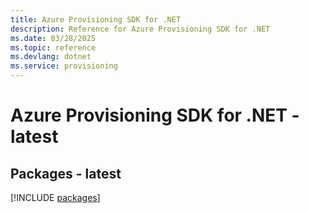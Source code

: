 ```yaml
---
title: Azure Provisioning SDK for .NET
description: Reference for Azure Provisioning SDK for .NET
ms.date: 03/28/2025
ms.topic: reference
ms.devlang: dotnet
ms.service: provisioning
---
```

# Azure Provisioning SDK for .NET - latest
## Packages - latest
[!INCLUDE [packages](provisioning-index.md)]